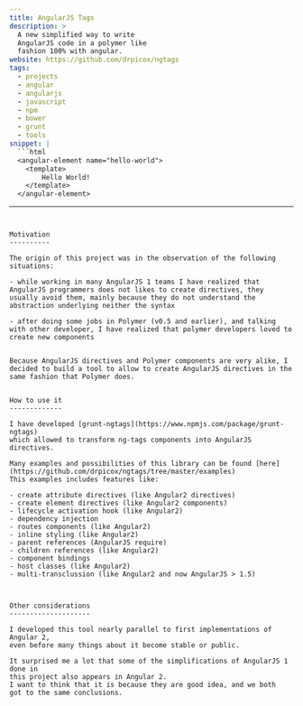 ```yaml
---
title: AngularJS Tags
description: > 
  A new simplified way to write
  AngularJS code in a polymer like
  fashion 100% with angular.
website: https://github.com/drpicox/ngtags
tags:
  - projects
  - angular
  - angularjs
  - javascript
  - npm
  - bower
  - grunt
  - tools  
snippet: |
  ```html
  <angular-element name="hello-world">
    <template>
        Hello World!
    </template>
  </angular-element>
  ```
---
```


Motivation
----------

The origin of this project was in the observation of the following situations:

- while working in many AngularJS 1 teams I have realized that AngularJS programmers does not likes to create directives, they usually avoid them, mainly because they do not understand the abstraction underlying neither the syntax

- after doing some jobs in Polymer (v0.5 and earlier), and talking with other developer, I have realized that polymer developers loved to create new components


Because AngularJS directives and Polymer components are very alike, I decided to build a tool to allow to create AngularJS directives in the same fashion that Polymer does.


How to use it
-------------

I have developed [grunt-ngtags](https://www.npmjs.com/package/grunt-ngtags)
which allowed to transform ng-tags components into AngularJS directives.

Many examples and possibilities of this library can be found [here](https://github.com/drpicox/ngtags/tree/master/examples)
This examples includes features like:

- create attribute directives (like Angular2 directives)
- create element directives (like Angular2 components)
- lifecycle activation hook (like Angular2)
- dependency injection
- routes components (like Angular2)
- inline styling (like Angular2)
- parent references (AngularJS require)
- children references (like Angular2)
- component bindings
- host classes (like Angular2)
- multi-transclussion (like Angular2 and now AngularJS > 1.5)



Other considerations
--------------------

I developed this tool nearly parallel to first implementations of Angular 2,
even before many things about it become stable or public.

It surprised me a lot that some of the simplifications of AngularJS 1 done in
this project also appears in Angular 2. 
I want to think that it is because they are good idea, and we both 
got to the same conclusions.
